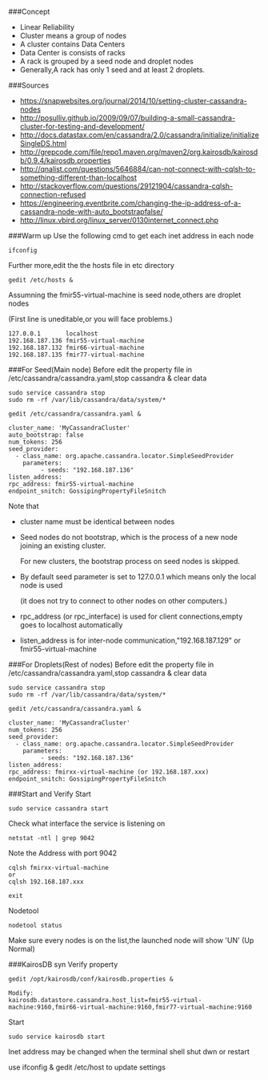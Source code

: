 ###Concept
- Linear Reliability
- Cluster means a group of nodes
- A cluster contains Data Centers
- Data Center is consists of racks
- A rack is grouped by a seed node and droplet nodes
- Generally,A rack has only 1 seed and at least 2 droplets.

###Sources
- https://snapwebsites.org/journal/2014/10/setting-cluster-cassandra-nodes
- http://posulliv.github.io/2009/09/07/building-a-small-cassandra-cluster-for-testing-and-development/
- http://docs.datastax.com/en/cassandra/2.0/cassandra/initialize/initializeSingleDS.html
- http://grepcode.com/file/repo1.maven.org/maven2/org.kairosdb/kairosdb/0.9.4/kairosdb.properties
- http://qnalist.com/questions/5646884/can-not-connect-with-cqlsh-to-something-different-than-localhost
- http://stackoverflow.com/questions/29121904/cassandra-cqlsh-connection-refused
- https://engineering.eventbrite.com/changing-the-ip-address-of-a-cassandra-node-with-auto_bootstrapfalse/
- http://linux.vbird.org/linux_server/0130internet_connect.php

###Warm up
Use the following cmd to get each inet address in each node
```
ifconfig
```

Further more,edit the the hosts file in etc directory
```
gedit /etc/hosts &
```

Assumning the fmir55-virtual-machine is seed node,others are droplet nodes

(First line is uneditable,or you will face problems.)
```
127.0.0.1       localhost
192.168.187.136 fmir55-virtual-machine
192.168.187.132 fmir66-virtual-machine
192.168.187.135 fmir77-virtual-machine
```

###For Seed(Main node)
Before edit the property file in /etc/cassandra/cassandra.yaml,stop cassandra & clear data
```
sudo service cassandra stop
sudo rm -rf /var/lib/cassandra/data/system/*

gedit /etc/cassandra/cassandra.yaml &
```

```
cluster_name: 'MyCassandraCluster'
auto_bootstrap: false
num_tokens: 256
seed_provider:
  - class_name: org.apache.cassandra.locator.SimpleSeedProvider
    parameters:
         - seeds: "192.168.187.136"
listen_address: 
rpc_address: fmir55-virtual-machine
endpoint_snitch: GossipingPropertyFileSnitch
```
Note that
 - cluster name must be identical between nodes
 - Seed nodes do not bootstrap, which is the process of a new node joining an existing cluster. 
  
   For new clusters, the bootstrap process on seed nodes is skipped.

 - By default seed parameter is set to 127.0.0.1 which means only the local node is used 
 
    (it does not try to connect to other nodes on other computers.)

 - rpc_address (or rpc_interface) is used for client connections,empty goes to localhost automatically  
 - listen_address is for inter-node communication,"192.168.187.129" or fmir55-virtual-machine

###For Droplets(Rest of nodes)
Before edit the property file in /etc/cassandra/cassandra.yaml,stop cassandra & clear data
```
sudo service cassandra stop
sudo rm -rf /var/lib/cassandra/data/system/*

gedit /etc/cassandra/cassandra.yaml &
```

```
cluster_name: 'MyCassandraCluster'
num_tokens: 256
seed_provider:
  - class_name: org.apache.cassandra.locator.SimpleSeedProvider
    parameters:
         - seeds: "192.168.187.136"
listen_address: 
rpc_address: fmirxx-virtual-machine (or 192.168.187.xxx)
endpoint_snitch: GossipingPropertyFileSnitch
```

###Start and Verify
Start
```
sudo service cassandra start
```
Check what interface the service is listening on
```
netstat -ntl | grep 9042
```

Note the Address with port 9042
```
cqlsh fmirxx-virtual-machine 
or
cqlsh 192.168.187.xxx 

exit
```

Nodetool
```
nodetool status
```
Make sure every nodes is on the list,the launched node will show 'UN' (Up Normal)

###KairosDB syn
Verify property 
```
gedit /opt/kairosdb/conf/kairosdb.properties &

Modify:
kairosdb.datastore.cassandra.host_list=fmir55-virtual-machine:9160,fmir66-virtual-machine:9160,fmir77-virtual-machine:9160
```
Start
```
sudo service kairosdb start
```

  Inet address may be changed when the terminal shell shut dwn or restart

    
  use ifconfig & gedit /etc/host to update settings
